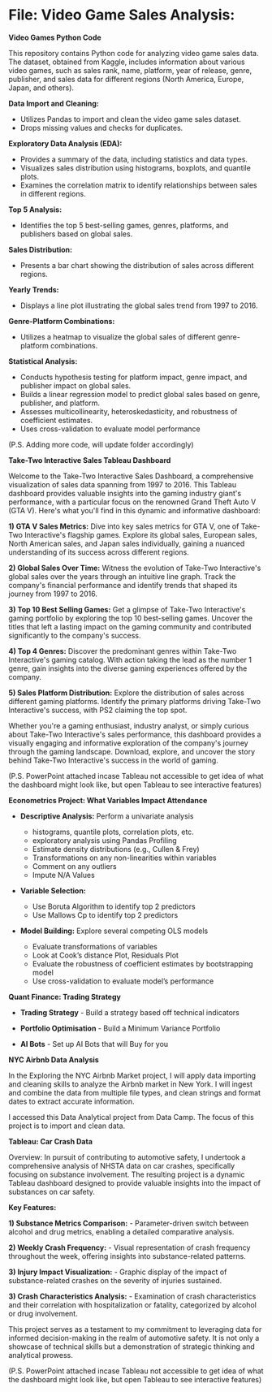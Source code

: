 # File: Video Game Sales Analysis:

**Video Games Python Code**

This repository contains Python code for analyzing video game sales data. The dataset, obtained from Kaggle, includes information about various video games, such as sales rank, name, platform, year of release, genre, publisher, and sales data for different regions (North America, Europe, Japan, and others).

**Data Import and Cleaning:**
- Utilizes Pandas to import and clean the video game sales dataset.
- Drops missing values and checks for duplicates.
  
**Exploratory Data Analysis (EDA):**
- Provides a summary of the data, including statistics and data types.
- Visualizes sales distribution using histograms, boxplots, and quantile plots.
- Examines the correlation matrix to identify relationships between sales in different regions.

**Top 5 Analysis:**
- Identifies the top 5 best-selling games, genres, platforms, and publishers based on global sales.

**Sales Distribution:**
- Presents a bar chart showing the distribution of sales across different regions.

**Yearly Trends:**
- Displays a line plot illustrating the global sales trend from 1997 to 2016.
          
**Genre-Platform Combinations:**
- Utilizes a heatmap to visualize the global sales of different genre-platform combinations.

**Statistical Analysis:**
- Conducts hypothesis testing for platform impact, genre impact, and publisher impact on global sales.
- Builds a linear regression model to predict global sales based on genre, publisher, and platform.
- Assesses multicollinearity, heteroskedasticity, and robustness of coefficient estimates.
- Uses cross-validation to evaluate model performance
  
(P.S. Adding more code, will update folder accordingly)

**Take-Two Interactive Sales Tableau Dashboard**

Welcome to the Take-Two Interactive Sales Dashboard, a comprehensive visualization of sales data spanning from 1997 to 2016. This Tableau dashboard provides valuable insights into the gaming industry giant's performance, with a particular focus on the renowned Grand Theft Auto V (GTA V). Here's what you'll find in this dynamic and informative dashboard:

**1) GTA V Sales Metrics:** Dive into key sales metrics for GTA V, one of Take-Two Interactive's flagship games. Explore its global sales, European sales, North American sales, and Japan sales individually, gaining a nuanced understanding of its success across different regions.
   
**2) Global Sales Over Time:** Witness the evolution of Take-Two Interactive's global sales over the years through an intuitive line graph. Track the company's financial performance and identify trends that shaped its journey from 1997 to 2016.
   
**3) Top 10 Best Selling Games:** Get a glimpse of Take-Two Interactive's gaming portfolio by exploring the top 10 best-selling games. Uncover the titles that left a lasting impact on the gaming community and contributed significantly to the company's success.
   
**4) Top 4 Genres:** Discover the predominant genres within Take-Two Interactive's gaming catalog. With action taking the lead as the number 1 genre, gain insights into the diverse gaming experiences offered by the company.
   
**5) Sales Platform Distribution:** Explore the distribution of sales across different gaming platforms. Identify the primary platforms driving Take-Two Interactive's success, with PS2 claiming the top spot.
   
Whether you're a gaming enthusiast, industry analyst, or simply curious about Take-Two Interactive's sales performance, this dashboard provides a visually engaging and informative exploration of the company's journey through the gaming landscape. Download, explore, and uncover the story behind Take-Two Interactive's success in the world of gaming.

(P.S. PowerPoint attached incase Tableau not accessible to get idea of what the dashboard might look like, but open Tableau to see interactive features)

**Econometrics Project: What Variables Impact Attendance**

- **Descriptive Analysis:** Perform a univariate analysis
    - histograms, quantile plots, correlation plots, etc.
    - exploratory analysis using Pandas Profiling
    - Estimate density distributions (e.g., Cullen & Frey)
    - Transformations on any non-linearities within variables
    - Comment on any outliers
    - Impute N/A Values

- **Variable Selection:**
    - Use Boruta Algorithm to identify top 2 predictors
    - Use Mallows Cp to identify top 2 predictors 

- **Model Building:** Explore several competing OLS models
    - Evaluate transformations of variables
    - Look at Cook’s distance Plot, Residuals Plot
    - Evaluate the robustness of coefficient estimates by bootstrapping model
    - Use cross-validation to evaluate model’s performance

**Quant Finance: Trading Strategy**

- **Trading Strategy**
      - Build a strategy based off technical indicators

- **Portfolio Optimisation**
      - Build a Minimum Variance Portfolio

- **AI Bots**
      - Set up AI Bots that will Buy for you

**NYC Airbnb Data Analysis**

In the Exploring the NYC Airbnb Market project, I will apply data importing and cleaning skills to analyze the Airbnb market in New York. I will ingest and combine the data from multiple file types, and clean strings and format dates to extract accurate information.  

I accessed this Data Analytical project from Data Camp. The focus of this project is to import and clean data.

**Tableau: Car Crash Data**

Overview: In pursuit of contributing to automotive safety, I undertook a comprehensive analysis of NHSTA data on car crashes, specifically focusing on substance involvement. The resulting project is a dynamic Tableau dashboard designed to provide valuable insights into the impact of substances on car safety.

**Key Features:**

  **1) Substance Metrics Comparison:**
       - Parameter-driven switch between alcohol and drug metrics, enabling a detailed comparative analysis.

  **2) Weekly Crash Frequency:**
       - Visual representation of crash frequency throughout the week, offering insights into substance-related patterns.

  **3) Injury Impact Visualization:**
       - Graphic display of the impact of substance-related crashes on the severity of injuries sustained.

  **3) Crash Characteristics Analysis:**
       - Examination of crash characteristics and their correlation with hospitalization or fatality, categorized by alcohol or drug involvement.

This project serves as a testament to my commitment to leveraging data for informed decision-making in the realm of automotive safety. It is not only a showcase of technical skills but a demonstration of strategic thinking and analytical prowess.

(P.S. PowerPoint attached incase Tableau not accessible to get idea of what the dashboard might look like, but open Tableau to see interactive features)
